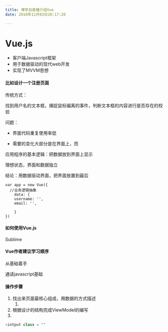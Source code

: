 ```yaml
---
title: 博学谷直播介绍Vue
date: 2016年11月03日20:17:20

---
```


# Vue.js

- 客户端Javascript框架
- 用于数据驱动的现代web开发
- 实现了MVVM思想



#### 比如设计一个注册页面

传统方式：

找到用户名的文本框，捕捉鼠标偏离的事件，判断文本框的内容进行是否存在的校验

问题：

- 界面代码重复使用率低


- 需要的变化大部分是在界面上，而

应用程序的基本逻辑：把数据放到界面上显示

理想状态，界面和数据独立

结论：用数据驱动界面，把界面放置到最后

```vue
var app = new Vue({
  //业务逻辑抽象
	data: {
    username: '',
	email: '',
	
	}
})
```



#### 如何使用Vue.js

Sublime



#### Vue作者建议学习顺序

从基础着手

通读javascript基础



#### 操作步骤

1. 找出来页面最核心组成，用数据的方式描述
   1. ​
2. 根据设计的结构完成ViewModel的编写
3. ​





```javascript
<intput class = "" 
```

